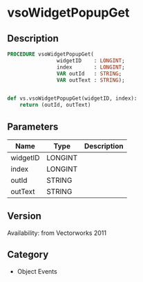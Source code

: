 # vsoWidgetPopupGet

## Description
```pascal
PROCEDURE vsoWidgetPopupGet(
				widgetID    : LONGINT;
				index       : LONGINT;
				VAR outId   : STRING;
				VAR outText : STRING);
```

```python

def vs.vsoWidgetPopupGet(widgetID, index):
    return (outId, outText)
```

## Parameters
|Name|Type|Description|
|---|---|---|
|widgetID|LONGINT||
|index|LONGINT||
|outId|STRING||
|outText|STRING||

## Version
Availability: from Vectorworks 2011
## Category
* Object Events

